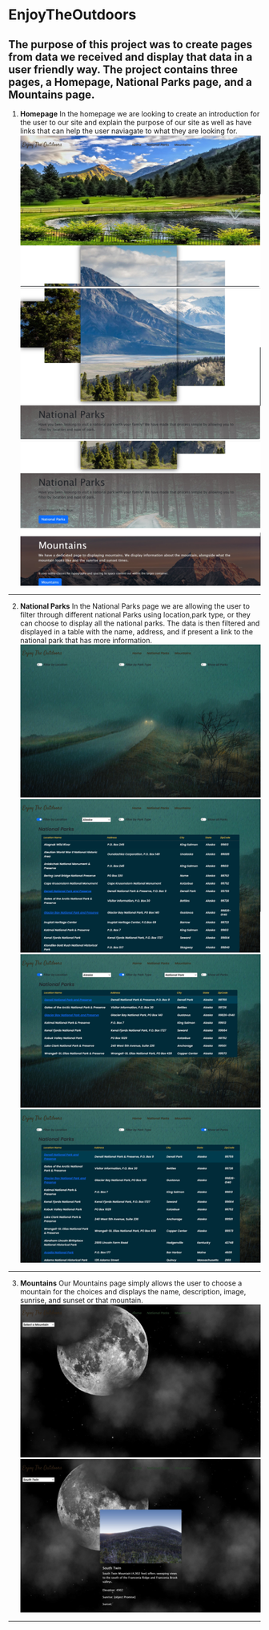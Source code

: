 # EnjoyTheOutdoors
The purpose of this project was to create pages from data we received and display that data in a user friendly way. The project contains three pages, a Homepage, National Parks page, and a Mountains page.
---
1. **Homepage**
In the homepage we are looking to create an introduction for the user to our site and explain the purpose of our site as well as have links that can help the user naviagate to what they are looking for.
![Homepage preview](images/homePreview1.jpg)
![Homepage preview](images/homePreview2.jpg)
![Homepage preview](images/homePreview3.jpg)
---
2. **National Parks**
In the National Parks page we are allowing the user to filter through different national Parks using location,park type, or they can choose to display all the national parks. The data is then filtered and displayed in a table with the name, address, and if present a link to the national park that has more information.
![National Parks preview](images/nationaParksPreview1.jpg)
![National Parks preview](images/nationaParksPreview2.jpg)
![National Parks preview](images/nationaParksPreview3.jpg)
![National Parks preview](images/nationaParksPreview4.jpg)
---
3. **Mountains**
Our Mountains page simply allows the user to choose a mountain for the choices and displays the name, description, image, sunrise, and sunset or that mountain. 
![mountains page preview](images/mountainsPreview1.jpg)
![mountains page preview](images/mountainsPreview2.jpg)
---